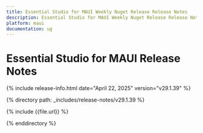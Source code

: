 ```yaml
---
title: Essential Studio for MAUI Weekly Nuget Release Release Notes  
description: Essential Studio for MAUI Weekly Nuget Release Release Notes  
platform: maui
documentation: ug
---
```


# Essential Studio for MAUI  Release Notes  

{% include release-info.html date="April 22, 2025"  version="v29.1.39" %} 

{% directory path: _includes/release-notes/v29.1.39 %}

{% include {{file.url}} %}

{% enddirectory %}